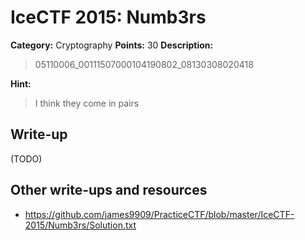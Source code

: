 # IceCTF 2015: Numb3rs

**Category:** Cryptography
**Points:** 30
**Description:** 

> 05110006_00111507000104190802_08130308020418

**Hint:**

> I think they come in pairs

## Write-up

(TODO)

## Other write-ups and resources

* <https://github.com/james9909/PracticeCTF/blob/master/IceCTF-2015/Numb3rs/Solution.txt>
